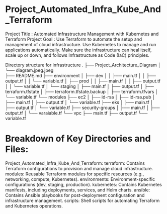 # Project_Automated_Infra_Kube_And_Terraform
Project Title : Automated Infrastructure Management with Kubernetes and Terraform 
Project Goal :
Use Terraform to automate the setup and management of cloud infrastructure.
Use Kubernetes to manage and run applications automatically.
Make sure the infrastructure can heal itself, scale up or down, and follows Infrastructure as Code (IaC) principles.

Directory structure for infrastructure
.
├── Project_Architecture_Diagram
│   └── diagram.jpeg.jpeg       
├── README.md
├── environment
│   ├── dev
│   │   ├── main.tf
│   │   ├── output.tf
│   │   └── variable.tf
│   ├── prod
│   │   ├── main.tf
│   │   ├── output.tf
│   │   └── variable.tf
│   └── staging
│       ├── main.tf
│       ├── output.tf
│       ├── terraform.tfstate
│       ├── terraform.tfstate.backup
│       ├── terraform.tfvars
│       └── variable.tf
└── modules
    ├── ec2
    │   ├── id-rsa
    │   ├── id-rsa.pub
    │   ├── main.tf
    │   ├── output.tf
    │   └── variable.tf
    ├── eks
    │   ├── main.tf
    │   ├── output.tf
    │   └── variable.tf
    ├── security-groups
    │   ├── main.tf
    │   ├── output.tf
    │   └── varaiable.tf
    └── vpc
        ├── main.tf
        ├── output.tf
        └── variable.tf

# Breakdown of Key Directories and Files:
Project_Automated_Infra_Kube_And_Terraform:
terraform: Contains Terraform configurations to provision and manage cloud infrastructure.
modules: Reusable Terraform modules for specific resources (e.g., networking, compute, Kubernetes).
environments: Environment-specific configurations (dev, staging, production).
kubernetes: Contains Kubernetes manifests, including deployments, services, and Helm charts.
ansible: Contains Ansible playbooks for post-deployment configuration and infrastructure management.
scripts: Shell scripts for automating Terraform and Kubernetes operations.

    
